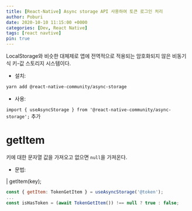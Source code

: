 ```yaml
---
title: [React-Native] Async storage API 사용하여 토큰 로그인 처리
author: Poburi
date: 2020-10-10 11:15:00 +0000
categories: [Dev, React Native]
tags: [react navtive]
pin: true
---
```


LocalStorage와 비슷한 대체제로 앱에 전역적으로 적용되는 암호화되지 않은 비동기식 키-값 스토리지 시스템이다.

- 설치:

```bash
yarn add @react-native-community/async-storage
```

- 사용:

`import { useAsyncStorage } from '@react-native-community/async-storage';` 추가

# getItem

키에 대한 문자열 값을 가져오고 없으면 `null`을 가져온다.

- 문법:

| getItem(key);

```javascript
const { getItem: TokenGetItem } = useAsyncStorage('@token');
...
const isHasToken = (await TokenGetItem()) !== null ? true : false;
```


